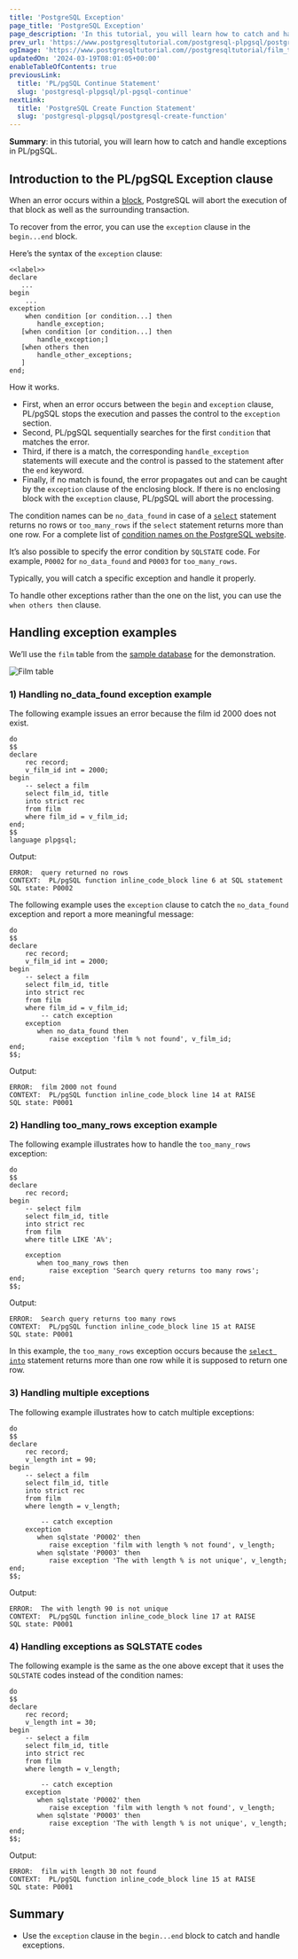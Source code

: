 ```yaml
---
title: 'PostgreSQL Exception'
page_title: 'PostgreSQL Exception'
page_description: 'In this tutorial, you will learn how to catch and handle exceptions in PL/pgSQL.'
prev_url: 'https://www.postgresqltutorial.com/postgresql-plpgsql/postgresql-exception/'
ogImage: 'https://www.postgresqltutorial.com//postgresqltutorial/film_table.png'
updatedOn: '2024-03-19T08:01:05+00:00'
enableTableOfContents: true
previousLink:
  title: 'PL/pgSQL Continue Statement'
  slug: 'postgresql-plpgsql/pl-pgsql-continue'
nextLink:
  title: 'PostgreSQL Create Function Statement'
  slug: 'postgresql-plpgsql/postgresql-create-function'
---
```


**Summary**: in this tutorial, you will learn how to catch and handle exceptions in PL/pgSQL.

## Introduction to the PL/pgSQL Exception clause

When an error occurs within a [block](plpgsql-block-structure), PostgreSQL will abort the execution of that block as well as the surrounding transaction.

To recover from the error, you can use the `exception` clause in the `begin...end` block.

Here’s the syntax of the `exception` clause:

```pgsql
<<label>>
declare
   ...
begin
    ...
exception
    when condition [or condition...] then
       handle_exception;
   [when condition [or condition...] then
       handle_exception;]
   [when others then
       handle_other_exceptions;
   ]
end;
```

How it works.

- First, when an error occurs between the `begin` and `exception` clause, PL/pgSQL stops the execution and passes the control to the `exception` section.
- Second, PL/pgSQL sequentially searches for the first `condition` that matches the error.
- Third, if there is a match, the corresponding `handle_exception` statements will execute and the control is passed to the statement after the `end` keyword.
- Finally, if no match is found, the error propagates out and can be caught by the `exception` clause of the enclosing block. If there is no enclosing block with the `exception` clause, PL/pgSQL will abort the processing.

The condition names can be `no_data_found` in case of a [`select`](../postgresql-tutorial/postgresql-select) statement returns no rows or `too_many_rows` if the `select` statement returns more than one row. For a complete list of [condition names on the PostgreSQL website](https://www.postgresql.org/docs/current/errcodes-appendix.html).

It’s also possible to specify the error condition by `SQLSTATE` code. For example, `P0002` for `no_data_found` and `P0003` for `too_many_rows`.

Typically, you will catch a specific exception and handle it properly.

To handle other exceptions rather than the one on the list, you can use the `when others then` clause.

## Handling exception examples

We’ll use the `film` table from the [sample database](../postgresql-getting-started/postgresql-sample-database) for the demonstration.

![Film table](/postgresqltutorial/film_table.png)

### 1\) Handling no_data_found exception example

The following example issues an error because the film id 2000 does not exist.

```pgsql
do
$$
declare
	rec record;
	v_film_id int = 2000;
begin
	-- select a film
	select film_id, title
	into strict rec
	from film
	where film_id = v_film_id;
end;
$$
language plpgsql;

```

Output:

```shell
ERROR:  query returned no rows
CONTEXT:  PL/pgSQL function inline_code_block line 6 at SQL statement
SQL state: P0002
```

The following example uses the `exception` clause to catch the `no_data_found` exception and report a more meaningful message:

```pgsql
do
$$
declare
	rec record;
	v_film_id int = 2000;
begin
	-- select a film
	select film_id, title
	into strict rec
	from film
	where film_id = v_film_id;
        -- catch exception
	exception
	   when no_data_found then
	      raise exception 'film % not found', v_film_id;
end;
$$;
```

Output:

```shell
ERROR:  film 2000 not found
CONTEXT:  PL/pgSQL function inline_code_block line 14 at RAISE
SQL state: P0001
```

### 2\) Handling too_many_rows exception example

The following example illustrates how to handle the `too_many_rows` exception:

```pgsql
do
$$
declare
	rec record;
begin
	-- select film
	select film_id, title
	into strict rec
	from film
	where title LIKE 'A%';

	exception
	   when too_many_rows then
	      raise exception 'Search query returns too many rows';
end;
$$;
```

Output:

```shell
ERROR:  Search query returns too many rows
CONTEXT:  PL/pgSQL function inline_code_block line 15 at RAISE
SQL state: P0001
```

In this example, the `too_many_rows` exception occurs because the [`select into`](https://neon.tech/postgresql/plpgsql-select-into/) statement returns more than one row while it is supposed to return one row.

### 3\) Handling multiple exceptions

The following example illustrates how to catch multiple exceptions:

```pgsql
do
$$
declare
	rec record;
	v_length int = 90;
begin
	-- select a film
	select film_id, title
	into strict rec
	from film
	where length = v_length;

        -- catch exception
	exception
	   when sqlstate 'P0002' then
	      raise exception 'film with length % not found', v_length;
	   when sqlstate 'P0003' then
	      raise exception 'The with length % is not unique', v_length;
end;
$$;
```

Output:

```shell
ERROR:  The with length 90 is not unique
CONTEXT:  PL/pgSQL function inline_code_block line 17 at RAISE
SQL state: P0001
```

### 4\) Handling exceptions as SQLSTATE codes

The following example is the same as the one above except that it uses the `SQLSTATE` codes instead of the condition names:

```pgsql
do
$$
declare
	rec record;
	v_length int = 30;
begin
	-- select a film
	select film_id, title
	into strict rec
	from film
	where length = v_length;

        -- catch exception
	exception
	   when sqlstate 'P0002' then
	      raise exception 'film with length % not found', v_length;
	   when sqlstate 'P0003' then
	      raise exception 'The with length % is not unique', v_length;
end;
$$;
```

Output:

```shell
ERROR:  film with length 30 not found
CONTEXT:  PL/pgSQL function inline_code_block line 15 at RAISE
SQL state: P0001
```

## Summary

- Use the `exception` clause in the `begin...end` block to catch and handle exceptions.
